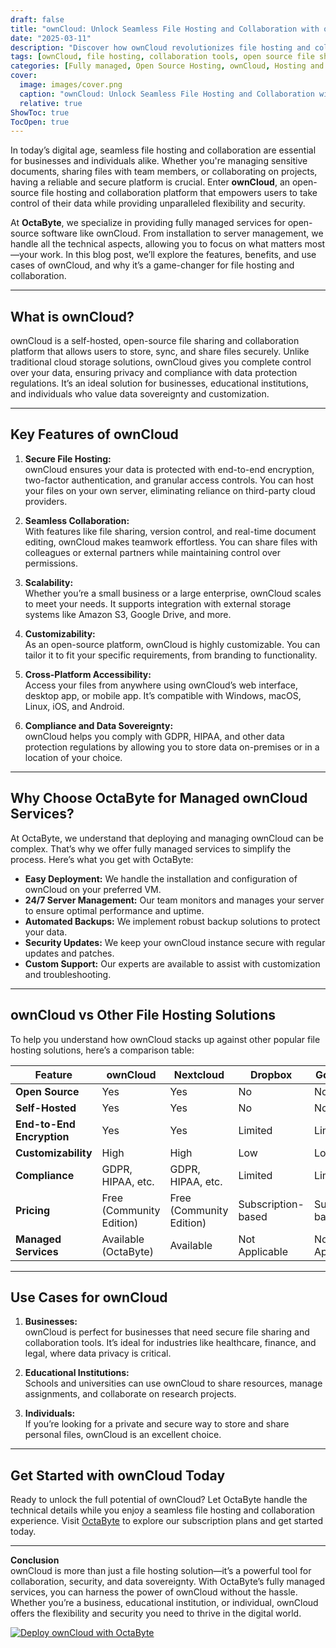 ```yaml
---
draft: false
title: "ownCloud: Unlock Seamless File Hosting and Collaboration with ownCloud"
date: "2025-03-11"
description: "Discover how ownCloud revolutionizes file hosting and collaboration for businesses and individuals. Learn why OctaByte's fully managed ownCloud services are the perfect solution for secure, scalable, and efficient file management."
tags: [ownCloud, file hosting, collaboration tools, open source file sharing, managed ownCloud services, OctaByte, secure file hosting, cloud storage solutions, ownCloud vs Nextcloud, ownCloud vs Dropbox]
categories: [Fully managed, Open Source Hosting, ownCloud, Hosting and Infrastructure, Storage]
cover:
  image: images/cover.png
  caption: "ownCloud: Unlock Seamless File Hosting and Collaboration with ownCloud"
  relative: true
ShowToc: true
TocOpen: true
---
```



In today’s digital age, seamless file hosting and collaboration are essential for businesses and individuals alike. Whether you're managing sensitive documents, sharing files with team members, or collaborating on projects, having a reliable and secure platform is crucial. Enter **ownCloud**, an open-source file hosting and collaboration platform that empowers users to take control of their data while providing unparalleled flexibility and security.

At **OctaByte**, we specialize in providing fully managed services for open-source software like ownCloud. From installation to server management, we handle all the technical aspects, allowing you to focus on what matters most—your work. In this blog post, we’ll explore the features, benefits, and use cases of ownCloud, and why it’s a game-changer for file hosting and collaboration.

---

## What is ownCloud?

ownCloud is a self-hosted, open-source file sharing and collaboration platform that allows users to store, sync, and share files securely. Unlike traditional cloud storage solutions, ownCloud gives you complete control over your data, ensuring privacy and compliance with data protection regulations. It’s an ideal solution for businesses, educational institutions, and individuals who value data sovereignty and customization.

---

## Key Features of ownCloud

1. **Secure File Hosting:**  
   ownCloud ensures your data is protected with end-to-end encryption, two-factor authentication, and granular access controls. You can host your files on your own server, eliminating reliance on third-party cloud providers.

2. **Seamless Collaboration:**  
   With features like file sharing, version control, and real-time document editing, ownCloud makes teamwork effortless. You can share files with colleagues or external partners while maintaining control over permissions.

3. **Scalability:**  
   Whether you’re a small business or a large enterprise, ownCloud scales to meet your needs. It supports integration with external storage systems like Amazon S3, Google Drive, and more.

4. **Customizability:**  
   As an open-source platform, ownCloud is highly customizable. You can tailor it to fit your specific requirements, from branding to functionality.

5. **Cross-Platform Accessibility:**  
   Access your files from anywhere using ownCloud’s web interface, desktop app, or mobile app. It’s compatible with Windows, macOS, Linux, iOS, and Android.

6. **Compliance and Data Sovereignty:**  
   ownCloud helps you comply with GDPR, HIPAA, and other data protection regulations by allowing you to store data on-premises or in a location of your choice.

---

## Why Choose OctaByte for Managed ownCloud Services?

At OctaByte, we understand that deploying and managing ownCloud can be complex. That’s why we offer fully managed services to simplify the process. Here’s what you get with OctaByte:

- **Easy Deployment:** We handle the installation and configuration of ownCloud on your preferred VM.
- **24/7 Server Management:** Our team monitors and manages your server to ensure optimal performance and uptime.
- **Automated Backups:** We implement robust backup solutions to protect your data.
- **Security Updates:** We keep your ownCloud instance secure with regular updates and patches.
- **Custom Support:** Our experts are available to assist with customization and troubleshooting.

---

## ownCloud vs Other File Hosting Solutions

To help you understand how ownCloud stacks up against other popular file hosting solutions, here’s a comparison table:

| Feature                | ownCloud               | Nextcloud              | Dropbox                | Google Drive           |
|------------------------|------------------------|------------------------|------------------------|------------------------|
| **Open Source**        | Yes                    | Yes                    | No                     | No                     |
| **Self-Hosted**        | Yes                    | Yes                    | No                     | No                     |
| **End-to-End Encryption** | Yes                | Yes                    | Limited                | Limited                |
| **Customizability**    | High                   | High                   | Low                    | Low                    |
| **Compliance**         | GDPR, HIPAA, etc.      | GDPR, HIPAA, etc.      | Limited                | Limited                |
| **Pricing**            | Free (Community Edition) | Free (Community Edition) | Subscription-based   | Subscription-based     |
| **Managed Services**   | Available (OctaByte)   | Available              | Not Applicable         | Not Applicable         |

---

## Use Cases for ownCloud

1. **Businesses:**  
   ownCloud is perfect for businesses that need secure file sharing and collaboration tools. It’s ideal for industries like healthcare, finance, and legal, where data privacy is critical.

2. **Educational Institutions:**  
   Schools and universities can use ownCloud to share resources, manage assignments, and collaborate on research projects.

3. **Individuals:**  
   If you’re looking for a private and secure way to store and share personal files, ownCloud is an excellent choice.

---

## Get Started with ownCloud Today

Ready to unlock the full potential of ownCloud? Let OctaByte handle the technical details while you enjoy a seamless file hosting and collaboration experience. Visit [OctaByte](https://octabyte.io) to explore our subscription plans and get started today.

---

**Conclusion**  
ownCloud is more than just a file hosting solution—it’s a powerful tool for collaboration, security, and data sovereignty. With OctaByte’s fully managed services, you can harness the power of ownCloud without the hassle. Whether you’re a business, educational institution, or individual, ownCloud offers the flexibility and security you need to thrive in the digital world.

[![Deploy ownCloud with OctaByte](/images/deploy-on-octabyte.png)](https://octabyte.io/fully-managed-open-source-services/hosting-and-infrastructure/storage/owncloud)